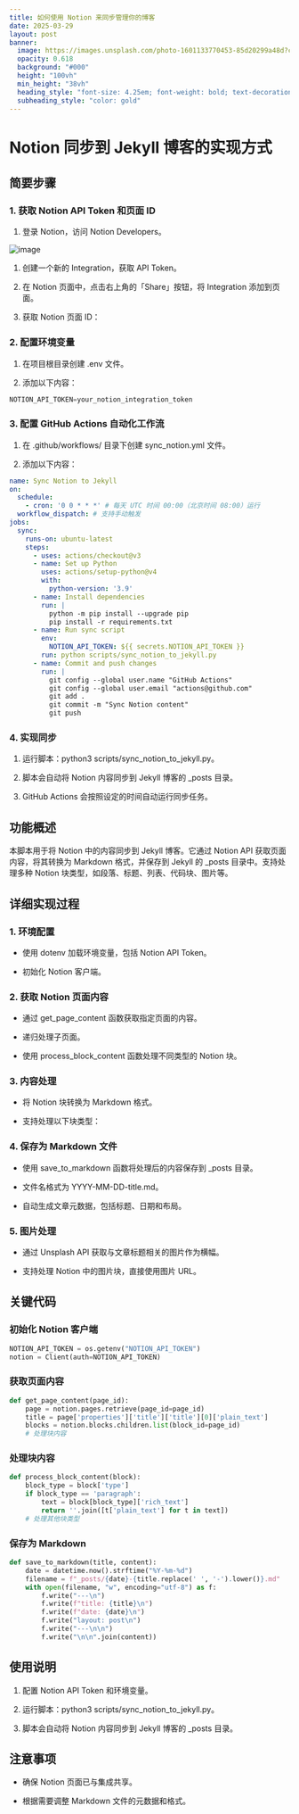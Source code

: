 ```yaml
---
title: 如何使用 Notion 来同步管理你的博客
date: 2025-03-29
layout: post
banner:
  image: https://images.unsplash.com/photo-1601133770453-85d20299a48d?crop=entropy&cs=tinysrgb&fit=max&fm=jpg&ixid=M3w2OTIwMzJ8MHwxfHJhbmRvbXx8fHx8fHx8fDE3NDMyNTE3ODN8&ixlib=rb-4.0.3&q=80&w=1080
  opacity: 0.618
  background: "#000"
  height: "100vh"
  min_height: "38vh"
  heading_style: "font-size: 4.25em; font-weight: bold; text-decoration: underline"
  subheading_style: "color: gold"
---
```


# Notion 同步到 Jekyll 博客的实现方式

## 简要步骤

### 1. 获取 Notion API Token 和页面 ID

1. 登录 Notion，访问 Notion Developers。

![image](https://prod-files-secure.s3.us-west-2.amazonaws.com/a7a0cc5a-89b9-4cda-8686-1fba0ca52f40/d19c1afe-dea5-4312-9333-786b0ba83054/image.png?X-Amz-Algorithm=AWS4-HMAC-SHA256&X-Amz-Content-Sha256=UNSIGNED-PAYLOAD&X-Amz-Credential=ASIAZI2LB466424WQMSB%2F20250329%2Fus-west-2%2Fs3%2Faws4_request&X-Amz-Date=20250329T123623Z&X-Amz-Expires=3600&X-Amz-Security-Token=IQoJb3JpZ2luX2VjEAwaCXVzLXdlc3QtMiJHMEUCIQCd8vLbC0LObAQXsYQOWFdc1bEkpq9t5k6FppYSScd1VgIgMq6uxF5Nt6GdPf%2B4MHbYu%2FoowzP4cuFLIz1W5A4TOZEq%2FwMIdRAAGgw2Mzc0MjMxODM4MDUiDPc2E%2BYhX6LhUV0RSyrcA2nFqWUU%2FKf6l0qTlEl6N%2FQxUXFaTQoce%2F20ku5xIaQ5JGB0R%2Fx%2BF0bJ8JvY2CGijoOvnjDbTg8rR7sAXGtAJGrXCE73coJV8Kv235SrD%2Bwl64PedUC05wtjE13oDUwY%2F2OADs%2BoPR91Cy%2BHBJAh3dW2AYYXbVCLw%2FKAWDXpLIy3ebpC3O6u4ZbhsihoKBWUv36bM8RBtidpDUX%2FTAm98hR75vbW23pJpiW2iBYH%2BE0WAE2E6BBUobbRDeLVmAL7YM89eonotA%2BcODDacgEd6qOtgHacw9wCTidmLDt5qI7PEyEvETwzucGtb%2F%2BNfNZTwQj24vggzN%2F0AOqBlCGu8mlJJJs7EmksFgClbI386OGtSR3piIZQm2z8CxlAsmi9XI89lnF1zlwL3tAN2lSdHpyHKCy83jgrnANfBuoWP%2FszbtqAopEHavgW%2F4Lx7Sdaxud1WVIWjtrpZvD18gzhAgVJi4pQeZeae7i6qARysKBlAPyV%2FiQy%2BRrKHv9rBr%2BEQPWZZyji6THuqOiDQtscIt0phflZCbbgsY2pmETJip005egFaQITxsKZwj5LGA%2BeNmQw0AI3%2Ftg2RU0RJnRzH9HVfkM%2Bb6LX2x6z0duiPkWJktNNIL1Qw13hLgmNMI%2B1n78GOqUBEPhJRomZwHKfhVpwCAAb6eiz7Zclk%2Bbo7SNkhK9VuMUMCWssL%2F3x%2BNoUkTJ8i%2FSZrpblR0SpVjYi0EfZ%2Fb4B9rnnQpuDdqANkIR6orWUUYgGgUy5gGr3IywPLfZd6H3%2BZjY17aRnNuTENf4g3Td3H4rTAmAi1lMuRYhnZcCnT5GRW8D3iH0FycCuDKutGeEsNG6zRMkxCMmkHFXIyBOZB1psXAv9&X-Amz-Signature=8f6914e5d1d1df31cc27fcf94bf000e1e877ef6e9cdd77b5cc3370ab3ffb9a1b&X-Amz-SignedHeaders=host&x-id=GetObject)

1. 创建一个新的 Integration，获取 API Token。

1. 在 Notion 页面中，点击右上角的「Share」按钮，将 Integration 添加到页面。

1. 获取 Notion 页面 ID：


### 2. 配置环境变量

1. 在项目根目录创建 .env 文件。

1. 添加以下内容：

```javascript
NOTION_API_TOKEN=your_notion_integration_token
```

### 3. 配置 GitHub Actions 自动化工作流

1. 在 .github/workflows/ 目录下创建 sync_notion.yml 文件。

1. 添加以下内容：

```yaml
name: Sync Notion to Jekyll
on:
  schedule:
    - cron: '0 0 * * *' # 每天 UTC 时间 00:00（北京时间 08:00）运行
  workflow_dispatch: # 支持手动触发
jobs:
  sync:
    runs-on: ubuntu-latest
    steps:
      - uses: actions/checkout@v3
      - name: Set up Python
        uses: actions/setup-python@v4
        with:
          python-version: '3.9'
      - name: Install dependencies
        run: |
          python -m pip install --upgrade pip
          pip install -r requirements.txt
      - name: Run sync script
        env:
          NOTION_API_TOKEN: ${{ secrets.NOTION_API_TOKEN }}
        run: python scripts/sync_notion_to_jekyll.py
      - name: Commit and push changes
        run: |
          git config --global user.name "GitHub Actions"
          git config --global user.email "actions@github.com"
          git add .
          git commit -m "Sync Notion content"
          git push
```

### 4. 实现同步

1. 运行脚本：python3 scripts/sync_notion_to_jekyll.py。

1. 脚本会自动将 Notion 内容同步到 Jekyll 博客的 _posts 目录。

1. GitHub Actions 会按照设定的时间自动运行同步任务。

## 功能概述

本脚本用于将 Notion 中的内容同步到 Jekyll 博客。它通过 Notion API 获取页面内容，将其转换为 Markdown 格式，并保存到 Jekyll 的 _posts 目录中。支持处理多种 Notion 块类型，如段落、标题、列表、代码块、图片等。

## 详细实现过程

### 1. 环境配置

- 使用 dotenv 加载环境变量，包括 Notion API Token。

- 初始化 Notion 客户端。

### 2. 获取 Notion 页面内容

- 通过 get_page_content 函数获取指定页面的内容。

- 递归处理子页面。

- 使用 process_block_content 函数处理不同类型的 Notion 块。

### 3. 内容处理

- 将 Notion 块转换为 Markdown 格式。

- 支持处理以下块类型：


### 4. 保存为 Markdown 文件

- 使用 save_to_markdown 函数将处理后的内容保存到 _posts 目录。

- 文件名格式为 YYYY-MM-DD-title.md。

- 自动生成文章元数据，包括标题、日期和布局。

### 5. 图片处理

- 通过 Unsplash API 获取与文章标题相关的图片作为横幅。

- 支持处理 Notion 中的图片块，直接使用图片 URL。

## 关键代码

### 初始化 Notion 客户端

```python
NOTION_API_TOKEN = os.getenv("NOTION_API_TOKEN")
notion = Client(auth=NOTION_API_TOKEN)
```

### 获取页面内容

```python
def get_page_content(page_id):
    page = notion.pages.retrieve(page_id=page_id)
    title = page['properties']['title']['title'][0]['plain_text']
    blocks = notion.blocks.children.list(block_id=page_id)
    # 处理块内容
```

### 处理块内容

```python
def process_block_content(block):
    block_type = block['type']
    if block_type == 'paragraph':
        text = block[block_type]['rich_text']
        return ''.join([t['plain_text'] for t in text])
    # 处理其他块类型
```

### 保存为 Markdown

```python
def save_to_markdown(title, content):
    date = datetime.now().strftime("%Y-%m-%d")
    filename = f"_posts/{date}-{title.replace(' ', '-').lower()}.md"
    with open(filename, "w", encoding="utf-8") as f:
        f.write("---\n")
        f.write(f"title: {title}\n")
        f.write(f"date: {date}\n")
        f.write("layout: post\n")
        f.write("---\n\n")
        f.write("\n\n".join(content))
```

## 使用说明

1. 配置 Notion API Token 和环境变量。

1. 运行脚本：python3 scripts/sync_notion_to_jekyll.py。

1. 脚本会自动将 Notion 内容同步到 Jekyll 博客的 _posts 目录。

## 注意事项

- 确保 Notion 页面已与集成共享。

- 根据需要调整 Markdown 文件的元数据和格式。